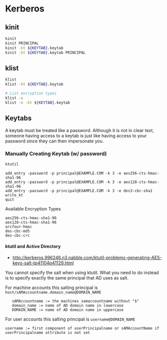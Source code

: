 # Kerberos
## kinit
```bash
kinit
kinit PRINCIPAL
kinit -kt ${KEYTAB}.keytab
kinit -kt ${KEYTAB}.keytab PRINCIPAL
```

## klist
```bash
klist
klist -kt ${KEYTAB}.keytab

# List encryption types
klist -e
klist -e -kt ${KEYTAB}.keytab
```

## Keytabs
A keytab must be treated like a password. Although it is not in clear text, someone having access to a keytab is just like having access to your password since they can then impersonate you.

### Manually Creating Keytab (w/ password)
```bash
ktutil
```
```
add_entry -password -p principal@EXAMPLE.COM -k 3 -e aes256-cts-hmac-sha1-96
add_entry -password -p principal@EXAMPLE.COM -k 3 -e aes128-cts-hmac-sha1-96
add_entry -password -p principal@EXAMPLE.COM -k 3 -e des3-cbc-sha1
write_kt
quit
```
Available Encryption Types
```
aes256-cts-hmac-sha1-96
aes128-cts-hmac-sha1-96
arcfour-hmac
des-cbc-md5
des-cbc-crc
```
#### ktutil and Active Directory
* http://kerberos.996246.n3.nabble.com/ktutil-problems-generating-AES-keys-salt-tp41104p41129.html

You cannot specify the salt when using ktutil. What you need to do 
instead is to specify exactly the same principal that AD uses as salt. 

For machine accounts this salting principal is 
`host/sAMAccountname.domain_name@DOMAIN_NAME`
```
   sAMAccountname := the machines samaccountname without "$" 
   domain_name := name of AD domain name in lowercase 
   DOMAIN_NAME := name of AD domain name in uppercase 
```

For user accounts this salting principal is `username@DOMAIN_NAME`
```
username := first component of userPrincipalname or sAMAccountName if userPrincipalname attribute is not set
```